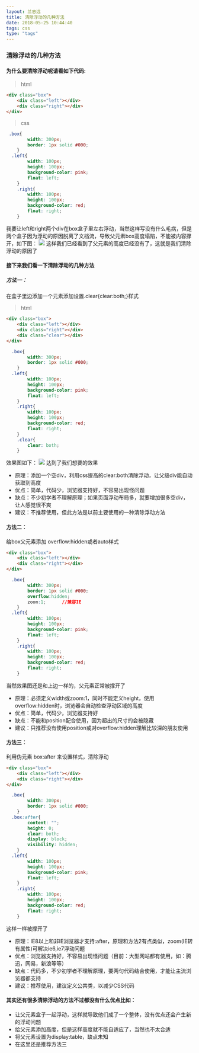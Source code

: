 ```yaml
---
layout: 兰志远
title: 清除浮动的几种方法
date: 2018-05-25 10:44:40
tags: css
type: "tags"
---
```

### 清除浮动的几种方法
#### 为什么要清除浮动呢请看如下代码:
>html
``` html
<div class="box">
    <div class="left"></div>
    <div class="right"></div>
</div>
```
>css
``` css
 .box{
        width: 300px;
        border: 1px solid #000;
    }
  .left{
        width: 100px;
        height: 100px;
        background-color: pink;
        float: left;
    }
    .right{
        width: 100px;
        height: 100px;
        background-color: red;
        float: right;
    }
```
我要让left和right两个div在box盒子里左右浮动，当然这样写没有什么毛病，但是两个盒子因为浮动的原因脱离了文档流，导致父元素box高度塌陷，不能被内容撑开，如下图：
![](http://i2.bvimg.com/647072/7ff24b5aec6b8762.png)
这样我们已经看到了父元素的高度已经没有了，这就是我们清除浮动的原因了
#### 接下来我们看一下清除浮动的几种方法
##### 方法一：
在盒子里边添加一个元素添加设置.clear{clear:both;}样式
>html
``` html
<div class="box">
    <div class="left"></div>
    <div class="right"></div>
    <div class="clear"></div>
</div>
```
``` css
  .box{
        width: 300px;
        border: 1px solid #000;
    }
  .left{
        width: 100px;
        height: 100px;
        background-color: pink;
        float: left;
    }
    .right{
        width: 100px;
        height: 100px;
        background-color: red;
        float: right;
    }
    .clear{
        clear: both;
    }
```
效果图如下：
![](http://i2.bvimg.com/647072/e1222ac3b63a5f0d.png)
达到了我们想要的效果
* 原理：添加一个空div，利用css提高的clear:both清除浮动，让父级div能自动获取到高度
* 优点：简单，代码少，浏览器支持好，不容易出现怪问题
* 缺点：不少初学者不理解原理；如果页面浮动布局多，就要增加很多空div，让人感觉很不爽
* 建议：不推荐使用，但此方法是以前主要使用的一种清除浮动方法

#### 方法二：
给box父元素添加 overflow:hidden或者auto样式
``` html
<div class="box">
    <div class="left"></div>
    <div class="right"></div>
</div>
```
``` css
  .box{
        width: 300px;
        border: 1px solid #000;
        overflow:hidden;
        zoom:1;      //兼容IE
    }
  .left{
        width: 100px;
        height: 100px;
        background-color: pink;
        float: left;
    }
    .right{
        width: 100px;
        height: 100px;
        background-color: red;
        float: right;
    }
```
当然效果图还是和上边一样的，父元素正常被撑开了
* 原理：必须定义width或zoom:1，同时不能定义height，使用overflow:hidden时，浏览器会自动检查浮动区域的高度
* 优点：简单，代码少，浏览器支持好
* 缺点：不能和position配合使用，因为超出的尺寸的会被隐藏
* 建议：只推荐没有使用position或对overflow:hidden理解比较深的朋友使用

#### 方法三：
利用伪元素 box:after 来设置样式，清除浮动
``` html
<div class="box">
    <div class="left"></div>
    <div class="right"></div>
</div>
```
``` css
  .box{
        width: 300px;
        border: 1px solid #000;        
    }
  .box:after{
        content: "";
        height: 0;
        clear: both;
        display: block;
        visibility: hidden;
    }
  .left{
        width: 100px;
        height: 100px;
        background-color: pink;
        float: left;
    }
    .right{
        width: 100px;
        height: 100px;
        background-color: red;
        float: right;
    }
```
这样一样被撑开了
* 原理：IE8以上和非IE浏览器才支持:after，原理和方法2有点类似，zoom(IE转有属性)可解决ie6,ie7浮动问题
* 优点：浏览器支持好，不容易出现怪问题（目前：大型网站都有使用，如：腾迅，网易，新浪等等）
* 缺点：代码多，不少初学者不理解原理，要两句代码结合使用，才能让主流浏览器都支持
* 建议：推荐使用，建议定义公共类，以减少CSS代码

#### 其实还有很多清除浮动的方法不过都没有什么优点比如：
* 让父元素盒子一起浮动，这样就导致他们成了一个整体，没有优点还会产生新的浮动问题
* 给父元素添加高度，但是这样高度就不能自适应了，当然也不太合适
* 将父元素设置为display:table，缺点未知
* 在这里还是推荐方法三